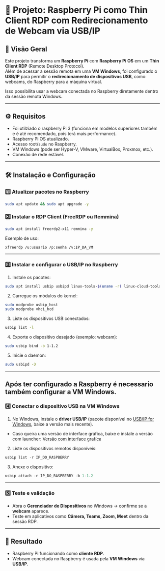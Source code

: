 # 📜 Projeto: Raspberry Pi como Thin Client RDP com Redirecionamento de Webcam via USB/IP  

## 📌 Visão Geral  
Este projeto transforma um **Raspberry Pi** com **Raspberry Pi OS** em um **Thin Client RDP** (Remote Desktop Protocol).  
Além de acessar a sessão remota em uma **VM Windows**, foi configurado o **USB/IP** para permitir o **redirecionamento de dispositivos USB**, como webcams, do Raspberry para a máquina virtual.  

Isso possibilita usar a webcam conectada no Raspberry diretamente dentro da sessão remota Windows.  

---

## ⚙️ Requisitos  

- Foi utilziado o raspberry Pi 3 (funciona em modelos superiores também e é até recomendado, pois terá mais performance).  
- Raspberry Pi OS atualizado.  
- Acesso root/`sudo` no Raspberry.  
- VM Windows (pode ser Hyper-V, VMware, VirtualBox, Proxmox, etc.).  
- Conexão de rede estável.  

---

## 🛠️ Instalação e Configuração  

### 1️⃣ Atualizar pacotes no Raspberry  
```bash
sudo apt update && sudo apt upgrade -y
```

### 2️⃣ Instalar o RDP Client (FreeRDP ou Remmina)  
```bash
sudo apt install freerdp2-x11 remmina -y
```

Exemplo de uso:  
```bash
xfreerdp /u:usuario /p:senha /v:IP_DA_VM
```

---

### 3️⃣ Instalar e configurar o USB/IP no Raspberry  

1. Instale os pacotes:  
```bash
sudo apt install usbip usbipd linux-tools-$(uname -r) linux-cloud-tools-$(uname -r) -y
```

2. Carregue os módulos do kernel:  
```bash
sudo modprobe usbip_host
sudo modprobe vhci_hcd
```

3. Liste os dispositivos USB conectados:  
```bash
usbip list -l
```

4. Exporte o dispositivo desejado (exemplo: webcam):  
```bash
sudo usbip bind -b 1-1.2
```

5. Inicie o daemon:  
```bash
sudo usbipd -D
```

---

## Após ter configurado a Raspberry é necessario também configurar a VM Windows.

### 4️⃣ Conectar o dispositivo USB na VM Windows  

1. No Windows, instale o **driver USB/IP** (pacote disponível no [USB/IP for Windows](https://github.com/dorssel/usbipd-win/releases), baixe a versão mais recente).

- Caso queira uma versão de interface gráfica, baixe e instale a versão com launcher: [Versão com interface grafíca](https://github.com/vadimgrn/usbip-win2)

2. Liste os dispositivos remotos disponíveis:  
```powershell
usbip list -r IP_DO_RASPBERRY
```
3. Anexe o dispositivo:  
```powershell
usbip attach -r IP_DO_RASPBERRY -b 1-1.2
```

---

### 5️⃣ Teste e validação  

- Abra o **Gerenciador de Dispositivos** no Windows → confirme se a **webcam** aparece.  
- Teste em aplicativos como **Câmera, Teams, Zoom, Meet** dentro da sessão RDP.  

---

## 🚀 Resultado  

- Raspberry Pi funcionando como **cliente RDP**.  
- Webcam conectada no Raspberry é usada pela **VM Windows** via **USB/IP**.  

